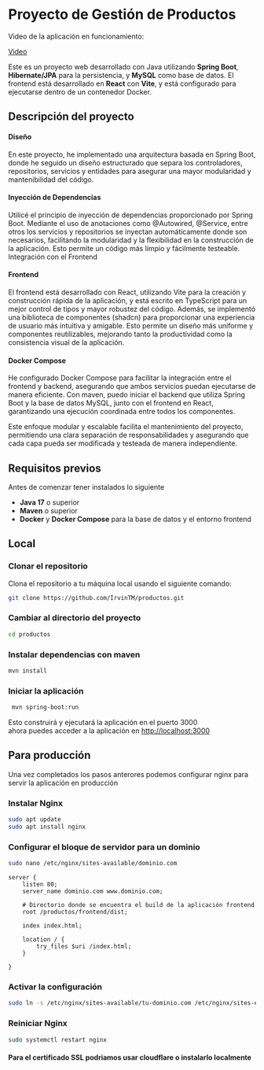# Proyecto de Gestión de Productos

Video de la aplicación en funcionamiento:

[ Video ](https://github.com/user-attachments/assets/4cd71189-c5a0-4ade-b64f-5a8078ba9511)

Este es un proyecto web desarrollado con Java utilizando **Spring Boot**, **Hibernate/JPA** para la persistencia, y **MySQL** como base de datos. El frontend está desarrollado en **React** con **Vite**, y está configurado para ejecutarse dentro de un contenedor Docker.

## Descripción del proyecto

#### Diseño

En este proyecto, he implementado una arquitectura basada en Spring Boot, donde he seguido un diseño estructurado que separa los controladores, repositorios, servicios y entidades para asegurar una mayor modularidad y mantenibilidad del código.

#### Inyección de Dependencias

Utilicé el principio de inyección de dependencias proporcionado por Spring Boot. Mediante el uso de anotaciones como @Autowired, @Service, entre otros los servicios y repositorios se inyectan automáticamente donde son necesarios, facilitando la modularidad y la flexibilidad en la construcción de la aplicación. Esto permite un código más limpio y fácilmente testeable.
Integración con el Frontend

#### Frontend
El frontend está desarrollado con React, utilizando Vite para la creación y construcción rápida de la aplicación, y está escrito en TypeScript para un mejor control de tipos y mayor robustez del código. Además, se implementó una biblioteca de componentes (shadcn) para proporcionar una experiencia de usuario más intuitiva y amigable. Esto permite un diseño más uniforme y componentes reutilizables, mejorando tanto la productividad como la consistencia visual de la aplicación.

#### Docker Compose

He configurado Docker Compose para facilitar la integración entre el frontend y backend, asegurando que ambos servicios puedan ejecutarse de manera eficiente. Con maven, puedo iniciar el backend que utiliza Spring Boot y la base de datos MySQL, junto con el frontend en React, garantizando una ejecución coordinada entre todos los componentes.

Este enfoque modular y escalable facilita el mantenimiento del proyecto, permitiendo una clara separación de responsabilidades y asegurando que cada capa pueda ser modificada y testeada de manera independiente.

## Requisitos previos

Antes de comenzar tener instalados lo siguiente

- **Java 17** o superior
- **Maven** o superior
- **Docker** y **Docker Compose** para la base de datos y el entorno frontend

## Local

###  Clonar el repositorio

Clona el repositorio a tu máquina local usando el siguiente comando:

```bash
git clone https://github.com/IrvinTM/productos.git
```
### Cambiar al directorio del proyecto

```bash
cd productos
```

###  Instalar dependencias con maven 

```bash
mvn install
```

###  Iniciar la aplicación

```bash
 mvn spring-boot:run  
```
Esto construirá y ejecutará la aplicación en el puerto 3000
<br>
ahora puedes acceder a la aplicación en [http://localhost:3000](http://localhost:3000)

## Para producción

Una vez completados los pasos anterores
podemos configurar nginx para servir la aplicación en producción

### Instalar Nginx

```bash
sudo apt update
sudo apt install nginx
```
### Configurar el bloque de servidor para un dominio
```bash
sudo nano /etc/nginx/sites-available/dominio.com
```
```nginx
server {
    listen 80;
    server_name dominio.com www.dominio.com;

    # Directorio donde se encuentra el build de la aplicación frontend
    root /productos/frontend/dist;

    index index.html;

    location / {
        try_files $uri /index.html;
    }

}
```

### Activar la configuración
    
```bash
sudo ln -s /etc/nginx/sites-available/tu-dominio.com /etc/nginx/sites-enabled/
```

### Reiniciar Nginx

```bash
sudo systemctl restart nginx
```

#### Para el certificado SSL podriamos usar cloudflare o instalarlo localmente
